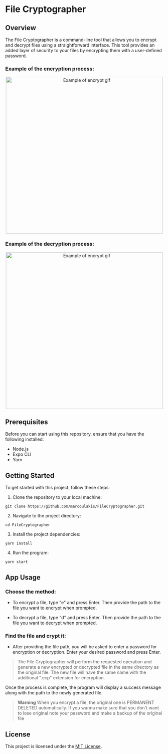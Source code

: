 # **File Cryptographer**

## Overview

The File Cryptographer is a command-line tool that allows you to encrypt and decrypt files using a straightforward interface. This tool provides an added layer of security to your files by encrypting them with a user-defined password.

### **Example of the encryption process:**
  <p align="center">
    <img src="https://raw.githubusercontent.com/marcoulakis/FileCryptographer/main/assets/encrypt.gif" alt="Example of encrypt gif" height="auto" width="500" align="center"/>
  </p>

### **Example of the decryption process:**

  <p align="center">
    <img src="https://raw.githubusercontent.com/marcoulakis/FileCryptographer/main/assets/decrypt.gif" alt="Example of encrypt gif" height="auto" width="500" align="center"/>
  </p>

## Prerequisites

Before you can start using this repository, ensure that you have the following installed:

- Node.js
- Expo CLI
- Yarn

## Getting Started

To get started with this project, follow these steps:

1. Clone the repository to your local machine:
```
git clone https://github.com/marcoulakis/FileCryptographer.git
```

2. Navigate to the project directory:
```
cd FileCryptographer
```

3. Install the project dependencies:
```
yarn install
```

4. Run the program:

```
yarn start
```

## App Usage

### Choose the method:

- To encrypt a file, type "e" and press Enter. Then provide the path to the file you want to encrypt when prompted.

- To decrypt a file, type "d" and press Enter. Then provide the path to the file you want to decrypt when prompted.

### Find the file and crypt it:

- After providing the file path, you will be asked to enter a password for encryption or decryption. Enter your desired password and press Enter.

> The File Cryptographer will perform the requested operation
> and generate a new encrypted or decrypted file in the same
> directory as the original file. The new file will have the
> same name with the additional ".ecp" extension for encryption.

Once the process is complete, the program will display a success message along with the path to the newly generated file.

> **Warning**
> When you encrypt a file, the original one is PERMANENT DELETED
> automatically. If you wanna make sure that you don't want to lose original
> note your password and make a backup of the original file

## License

This project is licensed under the [MIT License](LICENSE).

